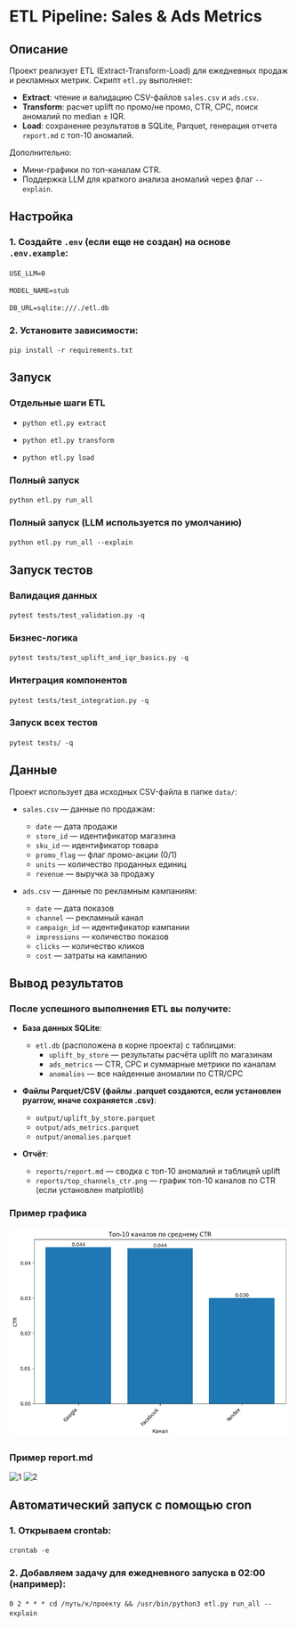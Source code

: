 # ETL Pipeline: Sales & Ads Metrics

## Описание
Проект реализует ETL (Extract-Transform-Load) для ежедневных продаж и рекламных метрик. 
Скрипт `etl.py` выполняет:

- **Extract**: чтение и валидацию CSV-файлов `sales.csv` и `ads.csv`.
- **Transform**: расчет uplift по промо/не промо, CTR, CPC, поиск аномалий по median ± IQR.
- **Load**: сохранение результатов в SQLite, Parquet, генерация отчета `report.md` с топ-10 аномалий.

Дополнительно:
- Мини-графики по топ-каналам CTR.
- Поддержка LLM для краткого анализа аномалий через флаг `--explain`.

## Настройка

### 1. Создайте `.env` (если еще не создан) на основе `.env.example`:
`USE_LLM=0`

`MODEL_NAME=stub`

`DB_URL=sqlite:///./etl.db`

### 2. Установите зависимости:
`pip install -r requirements.txt`

## Запуск

### Отдельные шаги ETL
- `python etl.py extract`

- `python etl.py transform`

- `python etl.py load`

### Полный запуск 
`python etl.py run_all`

### Полный запуск (LLM используется по умолчанию)
`python etl.py run_all --explain`

## Запуск тестов

### Валидация данных 
`pytest tests/test_validation.py -q`

### Бизнес-логика
`pytest tests/test_uplift_and_iqr_basics.py -q`

### Интеграция компонентов
`pytest tests/test_integration.py -q`

### Запуск всех тестов
`pytest tests/ -q`

## Данные

Проект использует два исходных CSV-файла в папке `data/`:

- `sales.csv` — данные по продажам:
  - `date` — дата продажи
  - `store_id` — идентификатор магазина
  - `sku_id` — идентификатор товара
  - `promo_flag` — флаг промо-акции (0/1)
  - `units` — количество проданных единиц
  - `revenue` — выручка за продажу

- `ads.csv` — данные по рекламным кампаниям:
  - `date` — дата показов
  - `channel` — рекламный канал
  - `campaign_id` — идентификатор кампании
  - `impressions` — количество показов
  - `clicks` — количество кликов
  - `cost` — затраты на кампанию

## Вывод результатов

### После успешного выполнения ETL вы получите:

- **База данных SQLite**:
    - `etl.db` (расположена в корне проекта) с таблицами:
       - `uplift_by_store` — результаты расчёта uplift по магазинам
       - `ads_metrics` — CTR, CPC и суммарные метрики по каналам
       - `anomalies` — все найденные аномалии по CTR/CPC


- **Файлы Parquet/CSV (файлы .parquet создаются, если установлен pyarrow, иначе сохраняется .csv)**:
    - `output/uplift_by_store.parquet`
    - `output/ads_metrics.parquet`
    - `output/anomalies.parquet`
  

- **Отчёт**:
    - `reports/report.md` — сводка с топ-10 аномалий и таблицей uplift
    - `reports/top_channels_ctr.png` — график топ-10 каналов по CTR (если установлен matplotlib)

### Пример графика 
![Топ-10 каналов по CTR](reports/top_channels_ctr.png)

### Пример report.md
<img width="1166" height="706" alt="1" src="https://github.com/user-attachments/assets/74bd283d-e148-46f8-8a1b-4ea282947f86" />
<img width="1152" height="181" alt="2" src="https://github.com/user-attachments/assets/ede87519-8a26-4f85-a81e-caa632e025f2" />


## Автоматический запуск с помощью cron

### 1. Открываем crontab:

`crontab -e`

### 2. Добавляем задачу для ежедневного запуска в 02:00 (например):

`0 2 * * * cd /путь/к/проекту && /usr/bin/python3 etl.py run_all --explain`
